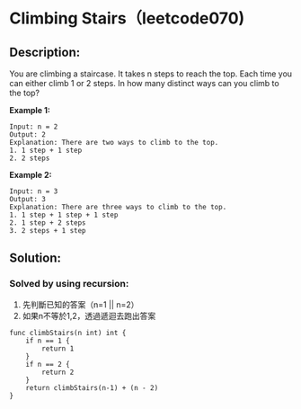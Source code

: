 # Climbing Stairs（leetcode070)

## Description:
You are climbing a staircase. It takes n steps to reach the top.
Each time you can either climb 1 or 2 steps. In how many distinct ways can you climb to the top?

**Example 1:**
```
Input: n = 2
Output: 2
Explanation: There are two ways to climb to the top.
1. 1 step + 1 step
2. 2 steps
```

**Example 2:**
```
Input: n = 3
Output: 3
Explanation: There are three ways to climb to the top.
1. 1 step + 1 step + 1 step
2. 1 step + 2 steps
3. 2 steps + 1 step
```


## Solution:
### Solved by using recursion:
1. 先判斷已知的答案（n=1 || n=2）
2. 如果n不等於1,2，透過遞迴去跑出答案
```
func climbStairs(n int) int {
	if n == 1 {
		return 1
	}
	if n == 2 {
		return 2
	}
	return climbStairs(n-1) + (n - 2)
}
```

